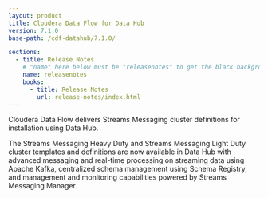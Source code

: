 ```yaml
---
layout: product
title: Cloudera Data Flow for Data Hub
version: 7.1.0
base-path: /cdf-datahub/7.1.0/

sections:
  - title: Release Notes
    # "name" here below must be "releasenotes" to get the black background
    name: releasenotes
    books:
      - title: Release Notes
        url: release-notes/index.html
---
```

Cloudera Data Flow delivers Streams Messaging cluster definitions for
installation using Data Hub.

The Streams Messaging Heavy Duty and Streams Messaging Light Duty
cluster templates and definitions are now available in Data Hub with
advanced messaging and real-time processing on streaming data using
Apache Kafka, centralized schema management using Schema Registry, and
management and monitoring capabilities powered by Streams Messaging
Manager.
